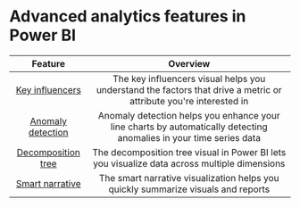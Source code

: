 # Advanced analytics features in Power BI

| Feature | Overview | 
|:------:|:---------:|
|[Key influencers](https://docs.microsoft.com/en-us/power-bi/visuals/power-bi-visualization-influencers)|The key influencers visual helps you understand the factors that drive a metric or attribute you're interested in|
|[Anomaly detection](https://docs.microsoft.com/en-us/power-bi/visuals/power-bi-visualization-anomaly-detection)|Anomaly detection helps you enhance your line charts by automatically detecting anomalies in your time series data|
|[Decomposition tree](https://docs.microsoft.com/en-us/power-bi/visuals/power-bi-visualization-decomposition-tree)|The decomposition tree visual in Power BI lets you visualize data across multiple dimensions|
|[Smart narrative](https://docs.microsoft.com/en-us/power-bi/visuals/power-bi-visualization-smart-narrative)|The smart narrative visualization helps you quickly summarize visuals and reports|

